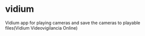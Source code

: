 # vidium
Vidium app for playing cameras and save the cameras to playable files(Vidium Videovigilancia Online)
